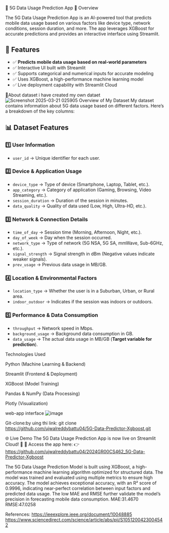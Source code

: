 📡 5G Data Usage Prediction App
🚀 Overview

The 5G Data Usage Prediction App is an AI-powered tool that predicts mobile data usage based on various factors like device type, network conditions, session duration, and more. The app leverages XGBoost for accurate predictions and provides an interactive interface using Streamlit.

## 📌 Features

- ✅ **Predicts mobile data usage based on real-world parameters**
- ✅ Interactive UI built with Streamlit
- ✅ Supports categorical and numerical inputs for accurate modeling
- ✅ Uses XGBoost, a high-performance machine learning model
- ✅ Live deployment capability with Streamlit Cloud


📂About dataset i have created my own dataet
![Screenshot 2025-03-21 025905](https://github.com/user-attachments/assets/516f1346-23c9-4cab-bcfe-8242f7fa382e)
Overview of My Dataset
My dataset contains information about 5G data usage based on different factors. Here’s a breakdown of the key columns:

## 📊 Dataset Features

### 1️⃣ User Information
- `user_id` → Unique identifier for each user.

### 2️⃣ Device & Application Usage
- `device_type` → Type of device (Smartphone, Laptop, Tablet, etc.).
- `app_category` → Category of application (Gaming, Browsing, Video Streaming, etc.).
- `session_duration` → Duration of the session in minutes.
- `data_quality` → Quality of data used (Low, High, Ultra-HD, etc.).

### 3️⃣ Network & Connection Details
- `time_of_day` → Session time (Morning, Afternoon, Night, etc.).
- `day_of_week` → Day when the session occurred.
- `network_type` → Type of network (5G NSA, 5G SA, mmWave, Sub-6GHz, etc.).
- `signal_strength` → Signal strength in dBm (Negative values indicate weaker signals).
- `prev_usage` → Previous data usage in MB/GB.

### 4️⃣ Location & Environmental Factors
- `location_type` → Whether the user is in a Suburban, Urban, or Rural area.
- `indoor_outdoor` → Indicates if the session was indoors or outdoors.

### 5️⃣ Performance & Data Consumption
- `throughput` → Network speed in Mbps.
- `background_usage` → Background data consumption in GB.
- `data_usage` → The actual data usage in MB/GB (**Target variable for prediction**).


Technologies Used

Python (Machine Learning & Backend)

Streamlit (Frontend & Deployment)

XGBoost (Model Training)

Pandas & NumPy (Data Processing)

Plotly (Visualization)

web-app interface
![image](https://github.com/user-attachments/assets/d03e4ed1-5a1e-4008-941b-553d790ef114)

Git-clone:by uing thi link:
git clone https://github.com/ujwalreddybattu04/5G-Data-Predictor-Xgboost.git

🌐 Live Demo
The 5G Data Usage Prediction App is now live on Streamlit Cloud! 🚀
🔗 Access the app here: 👉https://github.com/ujwalreddybattu04/2024GR00CS462_5G-Data-Predictor-Xgboost

The 5G Data Usage Prediction Model is built using XGBoost, a high-performance machine learning algorithm optimized for structured data. The model was trained and evaluated using multiple metrics to ensure high accuracy.
The model achieves exceptional accuracy, with an R² score of 0.9996, indicating near-perfect correlation between input factors and predicted data usage. The low MAE and RMSE further validate the model’s precision in forecasting mobile data consumption.
MAE:31.4670
RMSE:47.0258

References:
https://ieeexplore.ieee.org/document/10048885
https://www.sciencedirect.com/science/article/abs/pii/S1051200423004542

